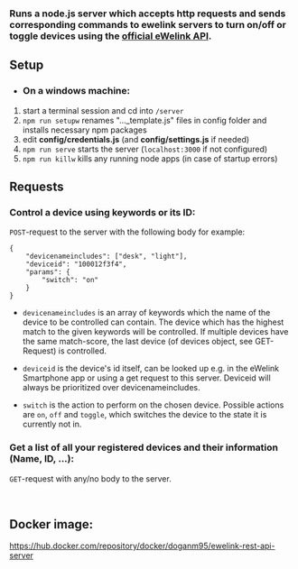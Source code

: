 ### Runs a node.js server which accepts http requests and sends corresponding commands to ewelink servers to turn on/off or toggle devices using the [official eWelink API](https://ewelink-api.now.sh/docs/quickstart).

## Setup
- ### On a windows machine:
1. start a terminal session and cd into `/server` 
2. `npm run setupw` renames "..._template.js" files in config folder and installs necessary npm packages
3. edit **config/credentials.js** (and **config/settings.js** if needed)  
4. `npm run serve` starts the server (`localhost:3000` if not configured)
5. `npm run killw` kills any running node apps (in case of startup errors) 


## Requests

### Control a device using keywords or its ID:
`POST`-request to the server with the following body for example:

```
{  
    "devicenameincludes": ["desk", "light"],  
    "deviceid": "100012f3f4",
    "params": {
        "switch": "on"
    }
}
```

- `devicenameincludes` is an array of keywords which the name of the device to be controlled can contain. The device which has the highest match to the given keywords will be controlled. If multiple devices have the same match-score, the last device (of devices object, see GET-Request) is controlled. 

- `deviceid` is the device's id itself, can be looked up e.g. in the eWelink Smartphone app or using a get request to this server.  Deviceid will always be prioritized over devicenameincludes.

- `switch` is the action to perform on the chosen device. Possible actions are `on`, `off` and `toggle`, which switches the device to the state it is currently not in. 

### Get a list of all your registered devices and their information (Name, ID, ...):

  `GET`-request with any/no body to the server.

<br/>  

## Docker image:

https://hub.docker.com/repository/docker/doganm95/ewelink-rest-api-server
